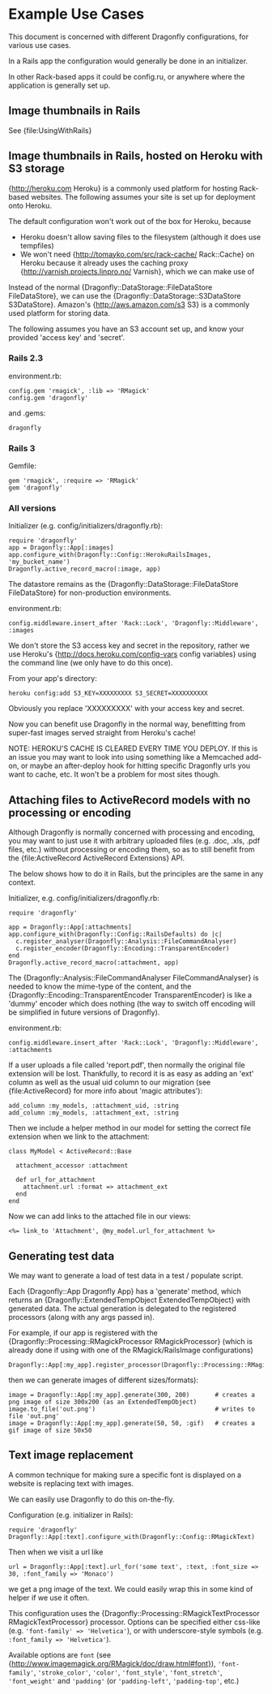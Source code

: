 Example Use Cases
=================

This document is concerned with different Dragonfly configurations, for various use cases.

In a Rails app the configuration would generally be done in an initializer.

In other Rack-based apps it could be config.ru, or anywhere where the application is generally set up.

Image thumbnails in Rails
-------------------------
See {file:UsingWithRails}


Image thumbnails in Rails, hosted on Heroku with S3 storage
-----------------------------------------------------------
{http://heroku.com Heroku} is a commonly used platform for hosting Rack-based websites.
The following assumes your site is set up for deployment onto Heroku.

The default configuration won't work out of the box for Heroku, because

- Heroku doesn't allow saving files to the filesystem (although it does use tempfiles)
- We won't need {http://tomayko.com/src/rack-cache/ Rack::Cache} on Heroku because it already uses the caching proxy {http://varnish.projects.linpro.no/ Varnish}, which we can make use of

Instead of the normal {Dragonfly::DataStorage::FileDataStore FileDataStore}, we can use the {Dragonfly::DataStorage::S3DataStore S3DataStore}.
Amazon's {http://aws.amazon.com/s3 S3} is a commonly used platform for storing data.

The following assumes you have an S3 account set up, and know your provided 'access key' and 'secret'.

### Rails 2.3

environment.rb:

    config.gem 'rmagick', :lib => 'RMagick'
    config.gem 'dragonfly'

and
.gems:

    dragonfly

### Rails 3

Gemfile:

    gem 'rmagick', :require => 'RMagick'
    gem 'dragonfly'

### All versions

Initializer (e.g. config/initializers/dragonfly.rb):

    require 'dragonfly'
    app = Dragonfly::App[:images]
    app.configure_with(Dragonfly::Config::HerokuRailsImages, 'my_bucket_name')
    Dragonfly.active_record_macro(:image, app)

The datastore remains as the {Dragonfly::DataStorage::FileDataStore FileDataStore} for non-production environments.

environment.rb:

    config.middleware.insert_after 'Rack::Lock', 'Dragonfly::Middleware', :images

We don't store the S3 access key and secret in the repository, rather we use Heroku's
{http://docs.heroku.com/config-vars config variables} using the command line (we only have to do this once).

From your app's directory:

    heroku config:add S3_KEY=XXXXXXXXX S3_SECRET=XXXXXXXXXX

Obviously you replace 'XXXXXXXXX' with your access key and secret.

Now you can benefit use Dragonfly in the normal way, benefitting from super-fast images served straight from Heroku's cache!

NOTE: HEROKU'S CACHE IS CLEARED EVERY TIME YOU DEPLOY.
If this is an issue you may want to look into using something like a Memcached add-on, or maybe an after-deploy hook for hitting specific Dragonfly urls you want to cache, etc.
It won't be a problem for most sites though.


Attaching files to ActiveRecord models with no processing or encoding
---------------------------------------------------------------------
Although Dragonfly is normally concerned with processing and encoding, you may want to just use it with arbitrary uploaded files
(e.g. .doc, .xls, .pdf files, etc.) without processing or encoding them, so as to still benefit from the {file:ActiveRecord ActiveRecord Extensions} API.

The below shows how to do it in Rails, but the principles are the same in any context.

Initializer, e.g. config/initializers/dragonfly.rb:

    require 'dragonfly'

    app = Dragonfly::App[:attachments]
    app.configure_with(Dragonfly::Config::RailsDefaults) do |c|
      c.register_analyser(Dragonfly::Analysis::FileCommandAnalyser)
      c.register_encoder(Dragonfly::Encoding::TransparentEncoder)
    end
    Dragonfly.active_record_macro(:attachment, app)

The {Dragonfly::Analysis::FileCommandAnalyser FileCommandAnalyser} is needed to know the mime-type of the content,
and the {Dragonfly::Encoding::TransparentEncoder TransparentEncoder} is like a 'dummy' encoder which does nothing
(the way to switch off encoding will be simplified in future versions of Dragonfly).

environment.rb:

    config.middleware.insert_after 'Rack::Lock', 'Dragonfly::Middleware', :attachments

If a user uploads a file called 'report.pdf', then normally the original file extension will be lost.
Thankfully, to record it is as easy as adding an 'ext' column as well as the usual uid column to our migration
(see {file:ActiveRecord} for more info about 'magic attributes'):

    add_column :my_models, :attachment_uid, :string
    add_column :my_models, :attachment_ext, :string
    
Then we include a helper method in our model for setting the correct file extension when we link to the attachment:

    class MyModel < ActiveRecord::Base

      attachment_accessor :attachment
      
      def url_for_attachment
        attachment.url :format => attachment_ext
      end
    end

Now we can add links to the attached file in our views:

    <%= link_to 'Attachment', @my_model.url_for_attachment %>


Generating test data
--------------------
We may want to generate a load of test data in a test / populate script.

Each {Dragonfly::App Dragonfly App} has a 'generate' method, which returns an {Dragonfly::ExtendedTempObject ExtendedTempObject} with generated data.
The actual generation is delegated to the registered processors (along with any args passed in).

For example, if our app is registered with the {Dragonfly::Processing::RMagickProcessor RMagickProcessor} (which is already done if using with one of
the RMagick/RailsImage configurations)

    Dragonfly::App[:my_app].register_processor(Dragonfly::Processing::RMagickProcessor)

then we can generate images of different sizes/formats):

    image = Dragonfly::App[:my_app].generate(300, 200)       # creates a png image of size 300x200 (as an ExtendedTempObject)
    image.to_file('out.png')                                 # writes to file 'out.png'
    image = Dragonfly::App[:my_app].generate(50, 50, :gif)   # creates a gif image of size 50x50


Text image replacement
----------------------
A common technique for making sure a specific font is displayed on a website is replacing text with images.

We can easily use Dragonfly to do this on-the-fly.

Configuration (e.g. initializer in Rails):

    require 'dragonfly'
    Dragonfly::App[:text].configure_with(Dragonfly::Config::RMagickText)

Then when we visit a url like

    url = Dragonfly::App[:text].url_for('some text', :text, :font_size => 30, :font_family => 'Monaco')

we get a png image of the text. We could easily wrap this in some kind of helper if we use it often.

This configuration uses the {Dragonfly::Processing::RMagickTextProcessor RMagickTextProcessor} processor.
Options can be specified either css-like (e.g. `'font-family' => 'Helvetica'`), or with underscore-style symbols
(e.g. `:font_family => 'Helvetica'`).

Available options are `font` (see {http://www.imagemagick.org/RMagick/doc/draw.html#font}),
`'font-family'`,
`'stroke_color'`,
`'color'`,
`'font_style'`,
`'font_stretch'`,
`'font_weight'` and
`'padding'` (or `'padding-left'`, `'padding-top'`, etc.)
